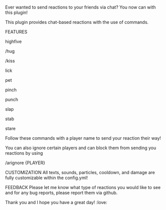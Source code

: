 Ever wanted to send reactions to your friends via chat? You now can with this plugin!

This plugin provides chat-based reactions with the use of commands.


FEATURES

highfive

/hug

/kiss

lick

pet

pinch

punch

slap

stab

stare


Follow these commands with a player name to send your reaction their way!

You can also ignore certain players and can block them from sending you reactions by using

/arignore {PLAYER}


CUSTOMIZATION
All texts, sounds, particles, cooldown, and damage are fully customizable within the config.yml!


FEEDBACK
Please let me know what type of reactions you would like to see and for any bug reports, please report them via github.

Thank you and I hope you have a great day! :love:

